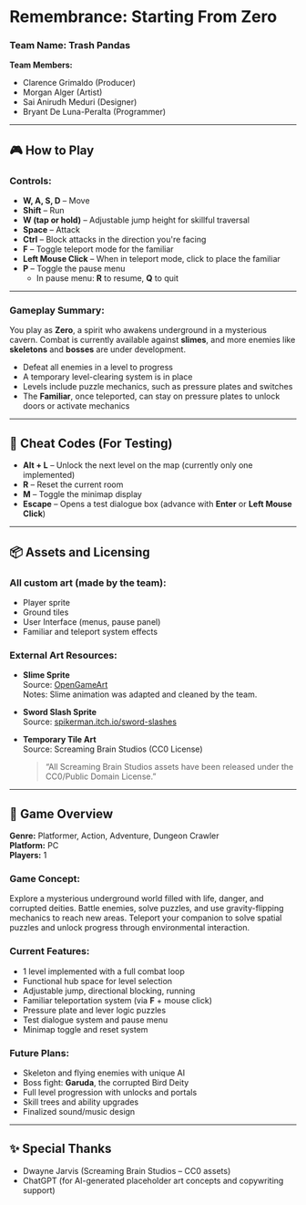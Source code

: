 # Remembrance: Starting From Zero

### Team Name: Trash Pandas

**Team Members:**
- Clarence Grimaldo (Producer)
- Morgan Alger (Artist)
- Sai Anirudh Meduri (Designer)
- Bryant De Luna-Peralta (Programmer)

---

## 🎮 How to Play

### Controls:
- **W, A, S, D** – Move
- **Shift** – Run
- **W (tap or hold)** – Adjustable jump height for skillful traversal
- **Space** – Attack
- **Ctrl** – Block attacks in the direction you're facing
- **F** – Toggle teleport mode for the familiar
- **Left Mouse Click** – When in teleport mode, click to place the familiar
- **P** – Toggle the pause menu
  - In pause menu: **R** to resume, **Q** to quit


---

### Gameplay Summary:
You play as **Zero**, a spirit who awakens underground in a mysterious cavern. Combat is currently available against **slimes**, and more enemies like **skeletons** and **bosses** are under development.

- Defeat all enemies in a level to progress
- A temporary level-clearing system is in place
- Levels include puzzle mechanics, such as pressure plates and switches
- The **Familiar**, once teleported, can stay on pressure plates to unlock doors or activate mechanics

---

## 🧪 Cheat Codes (For Testing)

- **Alt + L** – Unlock the next level on the map (currently only one implemented)
- **R** – Reset the current room
- **M** – Toggle the minimap display
- **Escape** – Opens a test dialogue box (advance with **Enter** or **Left Mouse Click**)

---

## 📦 Assets and Licensing

### All custom art (made by the team):
- Player sprite
- Ground tiles
- User Interface (menus, pause panel)
- Familiar and teleport system effects

### External Art Resources:
- **Slime Sprite**  
  Source: [OpenGameArt](https://opengameart.org/content/10-fantasy-rpg-enemies)  
  Notes: Slime animation was adapted and cleaned by the team.

- **Sword Slash Sprite**  
  Source: [spikerman.itch.io/sword-slashes](https://spikerman.itch.io/sword-slashes)

- **Temporary Tile Art**  
  Source: Screaming Brain Studios (CC0 License)  
  > “All Screaming Brain Studios assets have been released under the CC0/Public Domain License.”

---

## 📖 Game Overview

**Genre:** Platformer, Action, Adventure, Dungeon Crawler  
**Platform:** PC  
**Players:** 1

### Game Concept:
Explore a mysterious underground world filled with life, danger, and corrupted deities. Battle enemies, solve puzzles, and use gravity-flipping mechanics to reach new areas. Teleport your companion to solve spatial puzzles and unlock progress through environmental interaction.

### Current Features:
- 1 level implemented with a full combat loop
- Functional hub space for level selection
- Adjustable jump, directional blocking, running
- Familiar teleportation system (via **F** + mouse click)
- Pressure plate and lever logic puzzles
- Test dialogue system and pause menu
- Minimap toggle and reset system

### Future Plans:
- Skeleton and flying enemies with unique AI
- Boss fight: **Garuda**, the corrupted Bird Deity
- Full level progression with unlocks and portals
- Skill trees and ability upgrades
- Finalized sound/music design

---

## ✨ Special Thanks
- Dwayne Jarvis (Screaming Brain Studios – CC0 assets)
- ChatGPT (for AI-generated placeholder art concepts and copywriting support)
